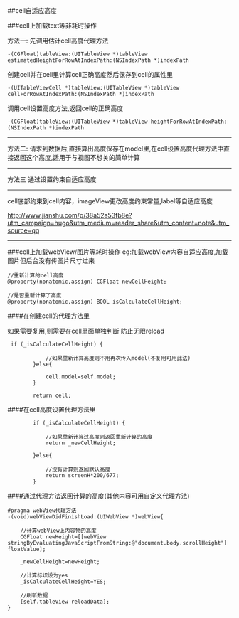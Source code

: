 ##cell自适应高度

###cell上加载text等非耗时操作

方法一:
先调用估计cell高度代理方法
```
-(CGFloat)tableView:(UITableView *)tableView estimatedHeightForRowAtIndexPath:(NSIndexPath *)indexPath
```

创建cell并在cell里计算cell正确高度然后保存到cell的属性里
```
-(UITableViewCell *)tableView:(UITableView *)tableView cellForRowAtIndexPath:(NSIndexPath *)indexPath
```

调用cell设置高度方法,返回cell的正确高度
```
-(CGFloat)tableView:(UITableView *)tableView heightForRowAtIndexPath:(NSIndexPath *)indexPath
```
***
方法二:
请求到数据后,直接算出高度保存在model里,在cell设置高度代理方法中直接返回这个高度,适用于与视图不想关的简单计算
***

方法三
通过设置约束自适应高度
***

cell底部约束到cell内容，imageView更改高度约束常量,label等自适应高度

http://www.jianshu.com/p/38a52a53fb8e?utm_campaign=hugo&utm_medium=reader_share&utm_content=note&utm_source=qq



***
###cell上加载webView/图片等耗时操作
eg:加载webView内容自适应高度,加载图片但后台没有传图片尺寸过来

```
//重新计算的cell高度
@property(nonatomic,assign) CGFloat newCellHeight;

//是否重新计算了高度
@property(nonatomic,assign) BOOL isCalculateCellHeight;
```

####在创建cell的代理方法里

如果需要复用,则需要在cell里面单独判断
防止无限reload
```
 if (_isCalculateCellHeight) {
            
            //如果重新计算高度则不用再次传入model(不复用可用此法)
        }else{
            
            cell.model=self.model;
        }

        return cell;
```

####在cell高度设置代理方法里
```
        if (_isCalculateCellHeight) {
            
            //如果重新计算过高度则返回重新计算的高度
            return _newCellHeight;
            
        }else{
            
            //没有计算则返回默认高度
            return screenH*200/677;
        }
```

####通过代理方法返回计算的高度(其他内容可用自定义代理方法)
```
#pragma webView代理方法
-(void)webViewDidFinishLoad:(UIWebView *)webView{
    
    //计算webView上内容物的高度
    CGFloat newHeight=[[webView stringByEvaluatingJavaScriptFromString:@"document.body.scrollHeight"] floatValue];
    
    _newCellHeight=newHeight;
    
    //计算标识设为yes
    _isCalculateCellHeight=YES;
    
    //刷新数据
    [self.tableView reloadData];
}
```